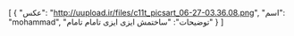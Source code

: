 [
  {
    "عکس": "http://uupload.ir/files/c11t_picsart_06-27-03.36.08.png",
    "اسم": "mohammad",
    "توضیحات": "ساختمش ایزی ایزی تامام تامام"
  }
]
